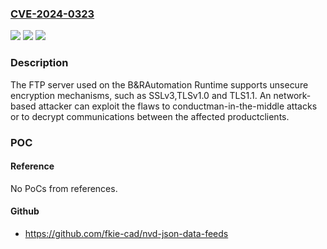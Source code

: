 ### [CVE-2024-0323](https://cve.mitre.org/cgi-bin/cvename.cgi?name=CVE-2024-0323)
![](https://img.shields.io/static/v1?label=Product&message=Automation%20Runtime&color=blue)
![](https://img.shields.io/static/v1?label=Version&message=14.0%3C%2014.93%20&color=brighgreen)
![](https://img.shields.io/static/v1?label=Vulnerability&message=CWE-1240%3A%20Use%20of%20a%20Cryptographic%20Primitive%20with%20a%20Risky%20Implementation&color=brighgreen)

### Description

The FTP server used on the B&RAutomation Runtime supports unsecure encryption mechanisms, such as SSLv3,TLSv1.0 and TLS1.1. An network-based attacker can exploit the flaws to conductman-in-the-middle attacks or to decrypt communications between the affected productclients.

### POC

#### Reference
No PoCs from references.

#### Github
- https://github.com/fkie-cad/nvd-json-data-feeds

